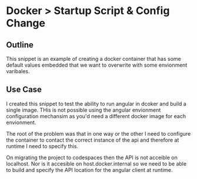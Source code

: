 # Docker > Startup Script & Config Change

## Outline 

This snippet is an example of creating a docker container that has some default values embedded that we want to overwrite with some envionment varibales. 

## Use Case

I created this snippet to test the ability to run angular in dcoker and build a single image. THis is not possible using the angular envionment configuration mechansim as you'd need a different docker image for each envionment. 

The root of the problem was that in one way or the other I need to configure the container to contact the correct instance of the api and therefore at runtime I need to specify this. 

On migrating the project to codespaces then the API is not acceible on localhost. Nor is it accesible on host.docker.internal so we need to be able to build and specify the API location for the angular client at runtime. 